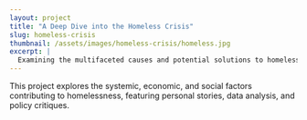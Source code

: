 ```yaml
---
layout: project
title: "A Deep Dive into the Homeless Crisis"
slug: homeless-crisis
thumbnail: /assets/images/homeless-crisis/homeless.jpg
excerpt: |
  Examining the multifaceted causes and potential solutions to homelessness in modern cities.
---
```


This project explores the systemic, economic, and social factors contributing to homelessness, featuring personal stories, data analysis, and policy critiques.
